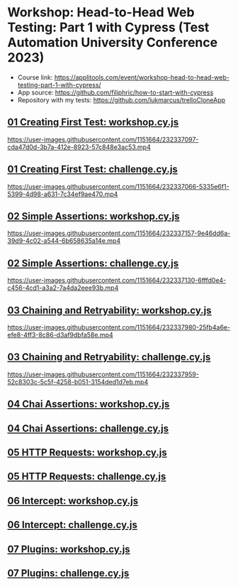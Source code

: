# Workshop: Head-to-Head Web Testing: Part 1 with Cypress (Test Automation University Conference 2023)
- Course link: https://applitools.com/event/workshop-head-to-head-web-testing-part-1-with-cypress/
- App source: https://github.com/filiphric/how-to-start-with-cypress
- Repository with my tests: https://github.com/lukmarcus/trelloCloneApp

## [01 Creating First Test: workshop.cy.js](https://github.com/lukmarcus/trelloCloneApp/blob/main/cypress/e2e/01_creating_first_test/workshop.cy.js)

https://user-images.githubusercontent.com/1151664/232337097-cda47d0d-3b7a-412e-8923-57c848e3ac53.mp4

## [01 Creating First Test: challenge.cy.js](https://github.com/lukmarcus/trelloCloneApp/blob/main/cypress/e2e/01_creating_first_test/challenge.cy.js)

https://user-images.githubusercontent.com/1151664/232337066-5335e6f1-5399-4d98-a631-7c34ef9ae470.mp4

## [02 Simple Assertions: workshop.cy.js](https://github.com/lukmarcus/trelloCloneApp/blob/main/cypress/e2e/02_simple_assertions/workshop.cy.js)

https://user-images.githubusercontent.com/1151664/232337157-9e46dd6a-39d9-4c02-a544-6b658635a14e.mp4

## [02 Simple Assertions: challenge.cy.js](https://github.com/lukmarcus/trelloCloneApp/blob/main/cypress/e2e/02_simple_assertions/challenge.cy.js)

https://user-images.githubusercontent.com/1151664/232337130-6fffd0e4-c456-4cd1-a3a2-7a4da2eee93b.mp4

## [03 Chaining and Retryability: workshop.cy.js](https://github.com/lukmarcus/trelloCloneApp/blob/main/cypress/e2e/03_chaining_and_retryability/workshop.cy.js)

https://user-images.githubusercontent.com/1151664/232337980-25fb4a6e-efe8-4ff3-8c86-d3af9dbfa58e.mp4

## [03 Chaining and Retryability: challenge.cy.js](https://github.com/lukmarcus/trelloCloneApp/blob/main/cypress/e2e/03_chaining_and_retryability/challenge.cy.js)

https://user-images.githubusercontent.com/1151664/232337959-52c8303c-5c5f-4258-b051-3154ded1d7eb.mp4

## [04 Chai Assertions: workshop.cy.js](https://github.com/lukmarcus/trelloCloneApp/blob/main/cypress/e2e/04_chai_assertions/workshop.cy.js)

## [04 Chai Assertions: challenge.cy.js](https://github.com/lukmarcus/trelloCloneApp/blob/main/cypress/e2e/04_chai_assertions/challenge.cy.js)

## [05 HTTP Requests: workshop.cy.js](https://github.com/lukmarcus/trelloCloneApp/blob/main/cypress/e2e/05_http_requests/workshop.cy.js)

## [05 HTTP Requests: challenge.cy.js](https://github.com/lukmarcus/trelloCloneApp/blob/main/cypress/e2e/05_http_requests/challenge.cy.js)

## [06 Intercept: workshop.cy.js](https://github.com/lukmarcus/trelloCloneApp/blob/main/cypress/e2e/06_intercept/workshop.cy.js)

## [06 Intercept: challenge.cy.js](https://github.com/lukmarcus/trelloCloneApp/blob/main/cypress/e2e/06_intercept/challenge.cy.js)

## [07 Plugins: workshop.cy.js](https://github.com/lukmarcus/trelloCloneApp/blob/main/cypress/e2e/07_plugins/workshop.cy.js)

## [07 Plugins: challenge.cy.js](https://github.com/lukmarcus/trelloCloneApp/blob/main/cypress/e2e/07_plugins/challenge.cy.js)
